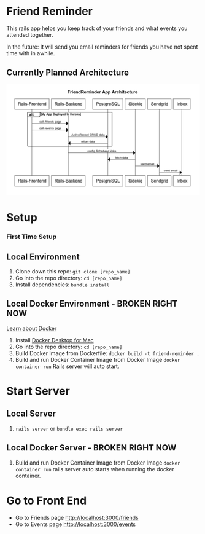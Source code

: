 # Friend Reminder

This rails app helps you keep track of your friends and what events you attended together. 

In the future: It will send you email reminders for friends you have not spent time with in awhile.

## Currently Planned Architecture
![](architecture.png)


# Setup
### First Time Setup
## Local Environment
1. Clone down this repo: `git clone [repo_name]`
1. Go into the repo directory: `cd [repo_name]`
1. Install dependencies: `bundle install`

## Local Docker Environment - BROKEN RIGHT NOW
[Learn about Docker](https://semaphoreci.com/community/tutorials/dockerizing-a-ruby-on-rails-application)

1. Install [Docker Desktop for Mac](https://hub.docker.com/editions/community/docker-ce-desktop-mac)
1. Go into the repo directory: `cd [repo_name]`
1. Build Docker Image from Dockerfile: `docker build -t friend-reminder .`
1. Build and run Docker Container Image from Docker Image `docker container run`
Rails server will auto start. 


# Start Server
## Local Server
1. `rails server` or `bundle exec rails server`


## Local Docker Server  - BROKEN RIGHT NOW
1. Build and run Docker Container Image from Docker Image `docker container run`
rails server auto starts when running the docker container.

# Go to Front End
* Go to Friends page [http://localhost:3000/friends](http://localhost:3000/friends)
* Go to Events page [http://localhost:3000/events](http://localhost:3000/events)